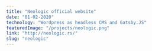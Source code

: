 ```yaml
---
title: "Neologic official website"
date: "01-02-2020"
technology: "Wordpress as headless CMS and Gatsby.JS"
featuredImage: "/projects/neologic.png"
link: "http://neologic.rs/"
slug: "neologic"
---
```

